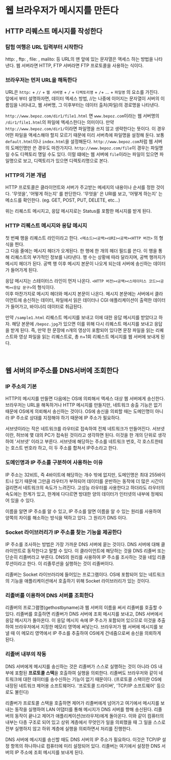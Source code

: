 # 웹 브라우저가 메시지를 만든다

## HTTP 리퀘스트 메시지를 작성한다

### 탐험 여행은 URL 입력부터 시작한다

http: , ftp: , file: , malito: 등 URL의 맨 앞에 있는 문자열은 액세스 하는 방법을 나타낸다. 웹 서버라면 HTTP, FTP 서버라면 FTP 프로토콜을 사용하는 식이다.

### 브라우저는 먼저 URL을 해독한다

URL은 ``http:`` + ``//`` + ``웹 서버명`` + ``/`` + ``디렉토리명`` + ``/``+ ... + ``파일명`` 의 요소를 가진다.  
앞에서 부터 설명하자면, 데이터 엑세스 방법, //는 나중에 이어지는 문자열이 서버의 이름임을 나타내고, 웹 서버명, 그 이후부터는 데이터 출처(파일)의 경로명을 나타낸다.  

``http://www.bepoz.com/dir1/file1.html`` 면 ``www.bepoz.com``이라는 웹 서버명의 ``/dir1/file1.html``의 파일에 엑세스한다는 의미이다. 만약 ``http://www.bepoz.com/dir1/``이라면 파일명을 쓰지 않고 생략한다는 뜻이다. 이 경우 어떤 파일을 액세스해야 할지 모르기 때문에 미리 서버측에 파일명을 설정해 둔다. 보통 ``default.html``이나 ``index.html``을 설정해둔다. ``http://www.bepoz.com``처럼 웹 서버의 도메인명만 쓴 경우도 마찬가지다. ``http://www.bepoz.com/file``이 경우는 파일명일 수도 디렉토리 명일 수도 있다. 이럴 떄에는 웹 서버에 ``file``이라는 파일이 있으면 파일명으로 보고, 디렉토리가 있으면 디렉토리명으로 본다.  

### HTTP의 기본 개념

HTTP 프로토콜은 클라이언트와 서버가 주고받는 메세지의 내용이나 순서를 정한 것이다. '무엇을', '어떻게 하는지' 를 판단한다. '무엇을' 은 URI를 보고, '어떻게 하는지' 는 메소드를 확인한다. (eg. GET, POST, PUT, DELETE, etc...)  

위는 리퀘스트 메시지고, 응답 메시지로는 Status를 포함한 메시지를 받게 된다.  

### HTTP 리퀘스트 메시지와 응답 메시지

첫 번째 행을 리퀘스트 라인이라고 한다. ``<메소드><공백><URI><공백><HTTP 버전>`` 의 형식을 띈다.  
그 다음 줄에는 메시지 헤더가 오게된다. 한 행에 한 개의 헤더 필드를 쓴다. 이 행을 통해 리퀘스트의 부가적인 정보를 나타낸다. 행 수는 상황에 따라 달라지며, 공백 행까지가 메시지 헤더가 된다. 공백 행 이후 메시지 본문이 나오게 되는데 서버에 송신하는 데이터가 들어가게 된다.  

응답 메시지는 스테이터스 라인이 먼저 나온다. ``<HTTP 버전><공백><스테이터스 코드><공백><응답 문구>``의 형식이다.  
이후 마찬가지로 메시지 헤더와 메시지 본문이 나온다. 메시지 본문에는 서버에서 클라이언트에 송신하는 데이터, 파일에서 읽은 데이터나 CGI 애플리케이션이 출력한 데이터가 들어가고, 바이너리 데이터로 취급된다.  

만약 ``/sample1.html`` 리퀘스트 메시지를 보내고 이에 대한 응답 메시지를 받았다고 하자. 해당 본문에 ``/bepoz.jpg``가 있으면 이를 위해 다시 리퀘스트 메시지를 보내고 응답을 받게 된다. 즉, 만약 한 문장에 n개의 영상이 포함되어 있다면 문장 파일을 읽는 리퀘스트와 영상 파일을 읽는 리퀘스트로, 총 n+1회 리퀘스트 메시지를 웹 서버에 보내게 된다.  

<br/>

## 웹 서버의 IP주소를 DNS서버에 조회한다

### IP 주소의 기본

HTTP의 메시지를 만들면 다음에는 OS에 의뢰해서 엑세스 대상 웹 서버에게 송신한다. 브라우저는 URL을 해독하거나 HTTP 메시지를 만들지만, 네트워크 송출 기능은 없기 때문에 OS에게 의뢰해서 송신하는 것이다. OS에 송신을 의뢰할 때는 도메인명이 아니라 IP 주소로 상대를 지정해야 하기 때문에 IP 주소가 필요하다.  

서브넷이라는 작은 네트워크를 라우터로 접속하여 전체 네트워크가 만들어진다. 서브넷이란, 허브에 몇 대의 PC가 접속된 것이라고 생각하면 된다. 이것을 한 개의 단위로 생각하여 '서브넷' 이라고 부른다. 서브넷에 해당하는 주소를 네트워크 번호, 각 호스트한테는 호스트 번호라 하고, 이 두 주소를 합쳐서 IP주소라고 한다.  

### 도메인명과 IP 주소를 구분하여 사용하는 이유

IP 주소는 32비트, 즉 4바이트에 해당하는 개수 밖에 없지만, 도메인명은 최대 255바이트나 있기 때문에 그만큼 라우터가 부하되어 데이터를 운반하는 동작에 더 많은 시간이 걸리면서 네트워크의 속도가 느려진다. 고성능 라우터를 사용한다고 하더라도 라우터의 속도에는 한계가 있고, 한계에 다다르면 방대한 양의 데이터가 인터넷의 내부에 정체되어 있을 수 있다.  

이름을 알면 IP 주소를 알 수 있고, IP 주소를 알면 이름을 알 수 있는 원리를 사용하여 양쪽의 차이를 해소하는 방식을 택하고 있다. 그 원리가 DNS 이다.  

### Socket 라이브러리가 IP 주소를 찾는 기능을 제공한다

IP 주소를 조사하는 방법은 가장 가까운 DNS 서버에 묻는 것이다. DNS 서버에 대해 클라이언트로 동작한다고 말할 수 있다. 이 클라이언트에 해당하는 것을 DNS 리졸버 또는 단순히 리졸버라고 부른다. DNS의 원리를 사용하여 IP 주소를 조사하는 것을 네임 리졸루션이라고 한다. 이 리졸루션을 실행하는 것이 리졸버이다.  

리졸버는 Socket 라이브러리에 들어있는 프로그램이다. OS에 포함되어 있는 네트워크의 기능을 애플리케이션에서 호출하기 위해 Socket 라이브러리가 있는 것이다.  

### 리졸버를 이용하여 DNS 서버를 조회한다

리졸버의 프로그램명(gethostbyname)과 웹 서버의 이름을 써서 리졸버를 호출할 수 있다. 리졸버를 호출하면 리졸버가 DNS 서버에 조회 메시지를 보내고, DNS 서버에서 응답 메시지가 돌아온다. 이 응답 메시지 속에 IP 주소가 포함되어 있으므로 이것을 추출하여 브라우저에서 지정한 메모리 영역에 써넣는다. 브라우저가 웹 서버에 메시지를 보낼 때 이 메모리 영역에서 IP 주소를 추출하여 OS에게 건네줌으로써 송신을 의뢰하게 된다.  

### 리졸버 내부의 작동

DNS 서버에게 메시지를 송신하는 것은 리졸버가 스스로 실행하는 것이 아니라 OS 내부에 포함된 **프로토콜 스택**을 호출하여 실행을 의뢰한다. 리졸버도 브라우저와 같이 네트워크에 대한 데이터를 송수신하는 기능이 없기 때문이다. (프로토콜 스택이란 OS에 내장된 네트워크 제어용 소프트웨어다. '프로토콜 드라이버', 'TCP/IP 소프트웨어' 등으로도 불린다)  

리졸버가 프로토콜 스택을 호출하면 제어가 리졸버에게 넘어가고 여기에서 메시지를 보내는 동작을 실행하여 LAN 어댑터를 통해 메시지가 DNS 서버를 향해 송신된다. 리졸버의 동작이 끝나고 제어가 애플리케이션(브라우저)에게 돌아온다. 이와 같이 컴퓨터의 내부는 다층 구조로 되어 있고 상위 계층에서 무엇인가 일을 의뢰했을 때 그 일을 스스로 전부 실행하지 않고 하위 계층에 실행을 의뢰하면서 처리를 진행한다.  

DNS 서버에 메시지를 송신할 때도 DNS 서버의 IP 주소가 필요하다. 이것은 TCP/IP 설정 항목의 하나하나로 컴퓨터에 미리 설정되어 있다. 리졸버는 여기에서 설정한 DNS 서버의 IP 주소에 조회 메시지를 보내게 된다.  

<br/>

